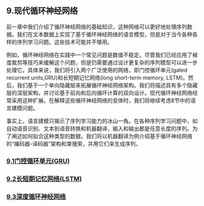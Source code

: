 ## 9.现代循环神经网络
前一章中我们介绍了循环神经网络的基础知识，这种网络可以更好地处理序列数据。我们在文本数据上实现了基于循环神经网络的语言模型，但是对于当今各种各样的序列学习问题。这些技术可能并不够用。

例如，循环神经网络在实践中一个常见问题是数值不稳定。尽管我们已经应用了梯度裁剪等技巧来缓解这个问题，但是仍需要通过设计更复杂的序列模型可以进一步处理它。具体来说，我们将引入两个广泛使用的网络，即门控循环单元(gated recurrent units,GRU)和长短期记忆网络(long short-term memory, LSTM)。然后，我们基于一个单向隐藏层来拓展循环神经网络架构。我们将描述具有多个隐藏层的深层架构，并讨论基于前向和后向循环计算的双向设计。现代循环神经网络经常采用这种扩展。在解释这些循环神经网络的变体时，我们将继续考虑8节中的语言建模问题。

事实上，语言建模只揭示了序列学习能力的冰山一角。在各种序列学习问题中，如自动语音识别、文本到语音转换和机器翻译，输入和输出都是任意长度的序列。为了阐述如何拟合这种类型的数据，我们将以机器翻译为例介绍基于循环神经网络的“编码器-译码器”架构和束搜索，并用它们来生成序列。

### [9.1门控循环单元(GRU)](./9_1.ipynb)
### [9.2长短期记忆网络(LSTM)](./9_2.ipynb)
### [9.3深度循环神经网络](./9_3.ipynb) 